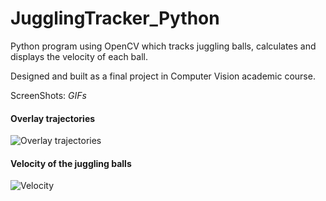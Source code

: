 # JugglingTracker_Python
Python program using OpenCV which tracks juggling balls, calculates and displays the velocity of each ball.

Designed and built as a final project in Computer Vision academic course.


ScreenShots:
*GIFs*


#### Overlay trajectories

![Overlay trajectories](https://im5.ezgif.com/tmp/ezgif-5-4bceb3884515.gif)


#### Velocity of the juggling balls

![Velocity](https://im5.ezgif.com/tmp/ezgif-5-d2d46f75c03d.gif)
